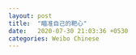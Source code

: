```yaml
---
layout: post
title:  "瞄准自己的靶心"
date:   2020-07-30 21:03:36 +0530
categories: Weibo Chinese
---
```


